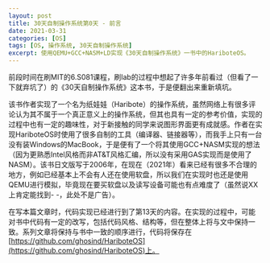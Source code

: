 ```yaml
---
layout: post
title: 30天自制操作系统第0天 - 前言
date: 2021-03-31
categories: [OS]
tags: [OS, 操作系统, 30天自制操作系统]
excerpt: 使用QEMU+GCC+NASM+LD实现《30天自制操作系统》一书中的HariboteOS。
---
```


前段时间在刷MIT的6.S081课程，刷lab的过程中想起了许多年前看过（但看了一下就弃坑了）的《30天自制操作系统》这本书，于是便翻出来重新填坑。

该书作者实现了一个名为纸娃娃（Haribote）的操作系统，虽然网络上有很多评论认为其不属于一个真正意义上的操作系统，但其也具有一定的参考价值，实现的过程中也有一定的趣味性，对于新接触的同学来说图形界面更有成就感。作者在实现HariboteOS时使用了很多自制的工具（编译器、链接器等），而我手上只有一台没有装Windows的MacBook，于是便有了一个将其使用GCC+NASM实现的想法（因为更熟悉Intel风格而非AT&T风格汇编，所以没有采用GAS实现而是使用了NASM）。该书日文版写于2006年，在现在（2021年）看来已经有很多不合理的地方，例如已经基本上不会有人还在使用软盘，所以我们在实现时也还是使用QEMU进行模拟，毕竟现在要买软盘以及读写设备可能也有点难度了（虽然说XX上肯定能找到- -，此处不是广告）。

在写本篇文章时，代码实现已经进行到了第13天的内容。在实现的过程中，可能对书中代码有一定的改写，包括代码风格、结构等，但在整体上将与文中保持一致。系列文章将保持与书中一致的顺序进行，代码将保存在[https://github.com/ghosind/HariboteOS](https://github.com/ghosind/HariboteOS)上。

